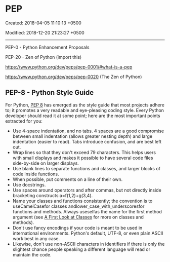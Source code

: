 # PEP

Created: 2018-04-05 11:10:13 +0500

Modified: 2018-12-20 21:23:27 +0500

---

PEP-0 - Python Enhancement Proposals

PEP-20 - Zen of Python (import this)

<https://www.python.org/dev/peps/pep-0001/#what-is-a-pep>

<https://www.python.org/dev/peps/pep-0020> (The Zen of Python)

## PEP-8 - Python Style Guide

For Python, [PEP 8](https://www.python.org/dev/peps/pep-0008) has emerged as the style guide that most projects adhere to; it promotes a very readable and eye-pleasing coding style. Every Python developer should read it at some point; here are the most important points extracted for you:

- Use 4-space indentation, and no tabs.
    4 spaces are a good compromise between small indentation (allows greater nesting depth) and large indentation (easier to read). Tabs introduce confusion, and are best left out.
- Wrap lines so that they don't exceed 79 characters.
    This helps users with small displays and makes it possible to have several code files side-by-side on larger displays.
- Use blank lines to separate functions and classes, and larger blocks of code inside functions.
- When possible, put comments on a line of their own.
- Use docstrings.
- Use spaces around operators and after commas, but not directly inside bracketing constructs:a=f(1,2)+g(3,4).
- Name your classes and functions consistently; the convention is to useCamelCasefor classes andlower_case_with_underscoresfor functions and methods. Always useselfas the name for the first method argument (see [A First Look at Classes](https://docs.python.org/3/tutorial/classes.html#tut-firstclasses) for more on classes and methods).
- Don't use fancy encodings if your code is meant to be used in international environments. Python's default, UTF-8, or even plain ASCII work best in any case.
- Likewise, don't use non-ASCII characters in identifiers if there is only the slightest chance people speaking a different language will read or maintain the code.
